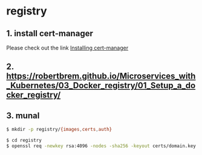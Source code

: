 # registry


## 1. install cert-manager

Please check out the link [Installing cert-manager](https://docs.cert-manager.io/en/latest/getting-started/install.html)

## 2. https://robertbrem.github.io/Microservices_with_Kubernetes/03_Docker_registry/01_Setup_a_docker_registry/

## 3. munal 


```sh
$ mkdir -p registry/{images,certs,auth}
```

```sh
$ cd registry
$ openssl req -newkey rsa:4096 -nodes -sha256 -keyout certs/domain.key -x509 -days 365 -out certs/domain.crt
```